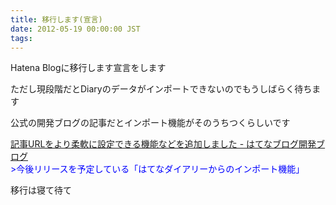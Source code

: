```yaml
---
title: 移行します(宣言)
date: 2012-05-19 00:00:00 JST
tags: 
---
```


Hatena Blogに移行します宣言をします

ただし現段階だとDiaryのデータがインポートできないのでもうしばらく待ちます

公式の開発ブログの記事だとインポート機能がそのうちつくらしいです

[記事URLをより柔軟に設定できる機能などを追加しました \- はてなブログ開発ブログ](http://staff.hatenablog.com/entry/2012/05/18/164951)  
<span class="deco" style="color:#0000FF;">&gt;今後リリースを予定している「はてなダイアリーからのインポート機能」</span>

移行は寝て待て

